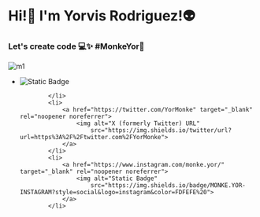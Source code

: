 <h1>Hi!👋 I'm Yorvis Rodriguez!👽</h1>
    <h3> Let's create code 💻✨ #MonkeYor🐒</h3>

![m1](https://github.com/MonkeYor13/MonkeYor13/assets/90053187/28f08a39-07ce-48ae-98c2-9c3b252e432e)


<ul>
            <li>
                <img alt="Static Badge" src="https://img.shields.io/badge/FOLLOWING%20MY%20SOCIAL-FOLLOWING?logo=alienware&color=E8563C">

            </li>
            <li>
                <a href="https://twitter.com/YorMonke" target="_blank" rel="noopener noreferrer">
                    <img alt="X (formerly Twitter) URL"
                        src="https://img.shields.io/twitter/url?url=https%3A%2F%2Ftwitter.com%2FYorMonke">
                </a>
            </li>
            <li>
                <a href="https://www.instagram.com/monke.yor/" target="_blank" rel="noopener noreferrer">
                    <img alt="Static Badge"
                        src="https://img.shields.io/badge/MONKE.YOR-INSTAGRAM?style=social&logo=instagram&color=FDFEFE%20">
                </a>
            </li>
</ul>






<!--
**MonkeYor13/MonkeYor13** is a ✨ _special_ ✨ repository because its `README.md` (this file) appears on your GitHub profile.

Here are some ideas to get you started:

- 🔭 I’m currently working on ...
- 🌱 I’m currently learning ...
- 👯 I’m looking to collaborate on ...
- 🤔 I’m looking for help with ...
- 💬 Ask me about ...
- 📫 How to reach me: ...
- 😄 Pronouns: ...
- ⚡ Fun fact: ...
-->
